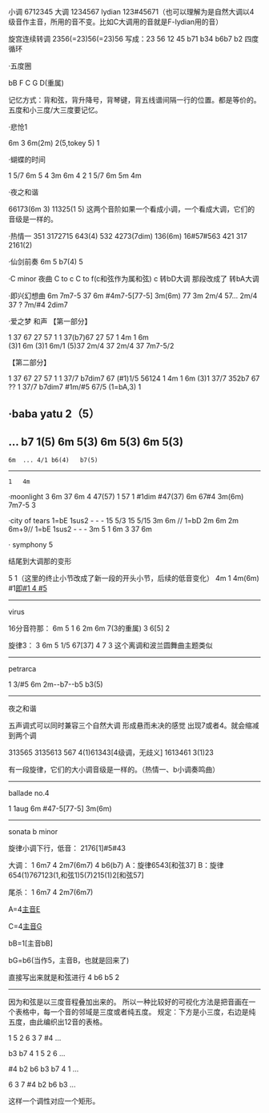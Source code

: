 小调
6712345
大调
1234567
lydian
123#45671（也可以理解为是自然大调以4级音作主音，所用的音不变。比如C大调用的音就是F-lydian用的音）


旋宫连续转调
2356(=23)56(=23)56
写成：23 56 12 45 b71 b34 b6b7 b2
四度循环

·五度圈

bB F C G D(重属)

记忆方式：背和弦，背升降号，背琴键，背五线谱间隔一行的位置。都是等价的。
五度和小三度/大三度要记忆。

·悲怆1


6m 3 6m(2m) 2(5,tokey 5) 1


·蝴蝶的时间

1 5/7 6m 5 4 3m 6m 4 2
1 5/7 6m 5m 4m


·夜之和谐

66173(6m 3)
11325(1 5)
这两个音阶如果一个看成小调，一个看成大调，它们的音级是一样的。

·热情一
351 3172715 643(4) 532 4273(7dim)
136(6m) 16#57#563 421 317 2161(2)



·仙剑前奏
6m 5 b7(4)
5


·C minor 夜曲
C to c
C to f(c和弦作为属和弦)
c 转bD大调 那段改成了 转bA大调


·即兴幻想曲
6m  7m7-5 37
6m #4m7-5[77-5] 3m(6m) 77 3m
2m/4 57...
2m/4 37 ? 7m/#4 2dim7 


·爱之梦 和声
【第一部分】

1 37      67 27 57 1
1 37(b7)67 27 57 1 
4m 1 6m  
(3)1 6m 
(3)1 6m/1 
(5)37 2m/4 37 2m/4 37 7m7-5/2

【第二部分】

1 37      67 27 57 1
1 37/7  b7dim7 67
(#1)1/5  56124 1
4m 1 6m
(3)1 37/7 352b7 67  ??
1 37/7 b7dim7 #1m/#5 67/5
(1=bA,3)
1


·baba yatu
	2（5）
-------------------------------
...	b7 1(5)
6m	5(3)
6m	5(3)
6m	5(3)
-------------------------------
	6m	...	4/1	b6(4)	b7(5)
----------------------------------
	1	4m


·moonlight 3
6m 37 6m 4 47(57) 
1 57 1 #1dim #47(37) 
6m 67#4 3m(6m) 7m7-5 3



·city of tears
1=bE
1sus2 - - - 15 5/3 15 5/15 3m 6m // 
1=bD
2m 6m 2m 6m+9//
1=bE
1sus2 - - - 3m 5 1 6m 3 37
6m

· symphony 5


结尾到大调那的变形

5 1（这里的终止小节改成了新一段的开头小节，后续的低音变化） 4m 1 4m(6m) #1[即#1 4 #5](4)




--- 
virus

16分音符那：
6m 5 1 6 2m 6m 7(3的重属) 3 6[5] 2

旋律3：
3 6m 5 1/5 67[37] 4 7 3 
这个离调和波兰圆舞曲主题类似

---

petrarca

1 3/#5 6m 2m--b7--b5 b3(5)

------------------

夜之和谐


五声调式可以同时兼容三个自然大调
形成悬而未决的感觉
出现7或者4。就会缩减到两个调

313565 3135613 567
4(1)61343[4级调，无歧义] 1613461 3(1)23 




有一段旋律，它们的大小调音级是一样的。（热情一、b小调奏鸣曲）



---
ballade no.4

1 1aug 6m #47-5[77-5] 3m(6m)

---
sonata b minor

旋律小调下行，低音：
2176[1]#5#43

大调：
1 6m7 4 2m7(6m7) 4 b6(b7)
A：旋律6543[和弦37]
B：旋律654(1)767123(1,和弦1)5(7)215(1)2[和弦57]

尾杀：
1 6m7 4 2m7(6m7) 

A=4[主音E](当作2，旋律671) 

C=4[主音G](当作2，旋律671) 

bB=1[主音bB]

bG=b6(当作5，主音B，也就是回来了)

直接写出来就是和弦进行 4 b6 b5 2


---

因为和弦是以三度音程叠加出来的。
所以一种比较好的可视化方法是把音画在一个表格中，每一个音的邻域是三度或者纯五度。
规定：下方是小三度，右边是纯五度，由此编织出12音的表格。



1		5		2		6		3		7		#4		...

b3		b7		4		1		5		2		6		...

#4		b2		b6		b3		b7		4		1		...

6		3		7		#4		b2		b6		b3		...



这样一个调性对应一个矩形。